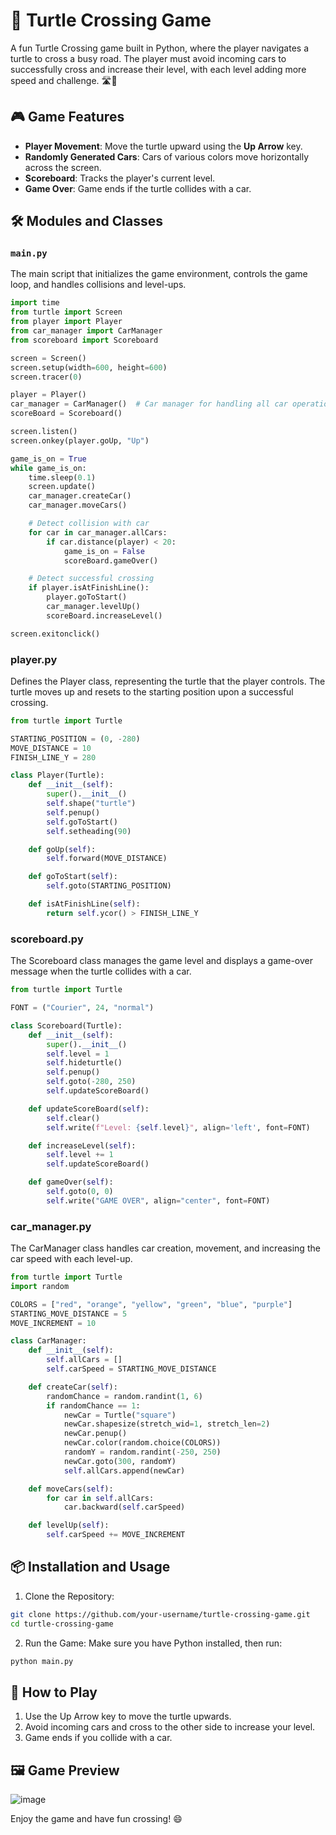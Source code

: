 # 🐢 Turtle Crossing Game

A fun Turtle Crossing game built in Python, where the player navigates a turtle to cross a busy road. The player must avoid incoming cars to successfully cross and increase their level, with each level adding more speed and challenge. 🛣️🚗

## 🎮 Game Features
- **Player Movement**: Move the turtle upward using the **Up Arrow** key.
- **Randomly Generated Cars**: Cars of various colors move horizontally across the screen.
- **Scoreboard**: Tracks the player's current level.
- **Game Over**: Game ends if the turtle collides with a car.

## 🛠️ Modules and Classes

### `main.py`
The main script that initializes the game environment, controls the game loop, and handles collisions and level-ups.

```python
import time
from turtle import Screen
from player import Player
from car_manager import CarManager
from scoreboard import Scoreboard

screen = Screen()
screen.setup(width=600, height=600)
screen.tracer(0)

player = Player()
car_manager = CarManager()  # Car manager for handling all car operations
scoreBoard = Scoreboard()

screen.listen()
screen.onkey(player.goUp, "Up")

game_is_on = True
while game_is_on:
    time.sleep(0.1)
    screen.update()
    car_manager.createCar()
    car_manager.moveCars()

    # Detect collision with car
    for car in car_manager.allCars:
        if car.distance(player) < 20:
            game_is_on = False
            scoreBoard.gameOver()

    # Detect successful crossing
    if player.isAtFinishLine():
        player.goToStart()
        car_manager.levelUp()
        scoreBoard.increaseLevel()

screen.exitonclick()
```

### player.py
Defines the Player class, representing the turtle that the player controls. The turtle moves up and resets to the starting position upon a successful crossing.
```python
from turtle import Turtle

STARTING_POSITION = (0, -280)
MOVE_DISTANCE = 10
FINISH_LINE_Y = 280

class Player(Turtle):
    def __init__(self):
        super().__init__()
        self.shape("turtle")
        self.penup()
        self.goToStart()
        self.setheading(90)

    def goUp(self):
        self.forward(MOVE_DISTANCE)

    def goToStart(self):
        self.goto(STARTING_POSITION)

    def isAtFinishLine(self):
        return self.ycor() > FINISH_LINE_Y
```

### scoreboard.py
The Scoreboard class manages the game level and displays a game-over message when the turtle collides with a car.
```python
from turtle import Turtle

FONT = ("Courier", 24, "normal")

class Scoreboard(Turtle):
    def __init__(self):
        super().__init__()
        self.level = 1
        self.hideturtle()
        self.penup()
        self.goto(-280, 250)
        self.updateScoreBoard()

    def updateScoreBoard(self):
        self.clear()
        self.write(f"Level: {self.level}", align='left', font=FONT)

    def increaseLevel(self):
        self.level += 1
        self.updateScoreBoard()

    def gameOver(self):
        self.goto(0, 0)
        self.write("GAME OVER", align="center", font=FONT)
```

### car_manager.py
The CarManager class handles car creation, movement, and increasing the car speed with each level-up.
```python
from turtle import Turtle
import random

COLORS = ["red", "orange", "yellow", "green", "blue", "purple"]
STARTING_MOVE_DISTANCE = 5
MOVE_INCREMENT = 10

class CarManager:
    def __init__(self):
        self.allCars = []
        self.carSpeed = STARTING_MOVE_DISTANCE

    def createCar(self):
        randomChance = random.randint(1, 6)
        if randomChance == 1:
            newCar = Turtle("square")
            newCar.shapesize(stretch_wid=1, stretch_len=2)
            newCar.penup()
            newCar.color(random.choice(COLORS))
            randomY = random.randint(-250, 250)
            newCar.goto(300, randomY)
            self.allCars.append(newCar)

    def moveCars(self):
        for car in self.allCars:
            car.backward(self.carSpeed)

    def levelUp(self):
        self.carSpeed += MOVE_INCREMENT
```

## 📦 Installation and Usage
1. Clone the Repository:
```bash
git clone https://github.com/your-username/turtle-crossing-game.git
cd turtle-crossing-game
```
2. Run the Game: Make sure you have Python installed, then run:
```bash
python main.py
```

## 🚀 How to Play
1. Use the Up Arrow key to move the turtle upwards.
2. Avoid incoming cars and cross to the other side to increase your level.
3. Game ends if you collide with a car.

## 🖼️ Game Preview
![image](https://github.com/user-attachments/assets/56d151af-b3a7-4a37-8656-d0d7cfb0bf07)




Enjoy the game and have fun crossing! 😄

